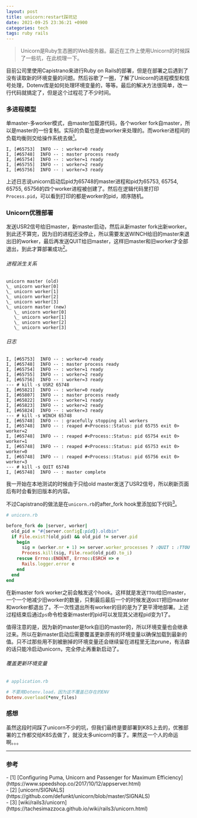 ```yaml
---
layout: post
title: unicorn:restart踩坑记
date: 2021-09-25 23:36:21 +0900
categories: tech
tags: ruby rails
---
```


> Unicorn是Ruby生态圈的Web服务器。最近在工作上使用Unicorn的时候踩了一些坑，在此梳理一下。

目前公司里使用Capistrano来进行Ruby on Rails的部署，但是在部署之后遇到了没有读取新的环境变量的问题。然后谷歌了一圈，了解了Unicorn的进程模型和信号处理，Dotenv库是如何处理环境变量的，等等。最后的解决方法很简单，改一行代码就搞定了，但是这个过程花了不少时间。

### 多进程模型
单master-多worker模式，由master加载源代码，各个worker fork自master，所以是master的一份复制。实际的负载也是由worker来处理的。而worker进程间的负载均衡则交给操作系统去做[<sup>1</sup>](#refer1)。

```
I, [#65753]  INFO -- : worker=0 ready
I, [#65748]  INFO -- : master process ready
I, [#65754]  INFO -- : worker=1 ready
I, [#65755]  INFO -- : worker=2 ready
I, [#65756]  INFO -- : worker=3 ready
```

上述日志说unicorn启动后pid为65748的master进程和pid为65753, 65754, 65755, 65756的四个worker进程被创建了。然后在逻辑代码里打印`Process.pid`，可以看到打印的都是worker的pid，顺序随机。

### Unicorn优雅部署
发送USR2信号给旧master，新master启动，然后从新master fork出新worker。到此还不算完，因为旧的进程还没停止，所以需要发送WINCH给旧的master来退出旧的worker，最后再发送QUIT给旧master，这样旧master和旧worker才全部退出，到此才算部署成功[<sup>2</sup>](#refer2)。

###### 进程派生关系
```
unicorn master (old)
\_ unicorn worker[0]
\_ unicorn worker[1]
\_ unicorn worker[2]
\_ unicorn worker[3]
\_ unicorn master (new)
   \_ unicorn worker[0]
   \_ unicorn worker[1]
   \_ unicorn worker[2]
   \_ unicorn worker[3]
```

###### 日志
```
I, [#65753]  INFO -- : worker=0 ready
I, [#65748]  INFO -- : master process ready
I, [#65754]  INFO -- : worker=1 ready
I, [#65755]  INFO -- : worker=2 ready
I, [#65756]  INFO -- : worker=3 ready
--- # kill -s USR2 65748
I, [#65821]  INFO -- : worker=0 ready
I, [#65807]  INFO -- : master process ready
I, [#65822]  INFO -- : worker=1 ready
I, [#65823]  INFO -- : worker=2 ready
I, [#65824]  INFO -- : worker=3 ready
--- # kill -s WINCH 65748
I, [#65748]  INFO -- : gracefully stopping all workers
I, [#65748]  INFO -- : reaped #<Process::Status: pid 65755 exit 0> worker=2
I, [#65748]  INFO -- : reaped #<Process::Status: pid 65754 exit 0> worker=1
I, [#65748]  INFO -- : reaped #<Process::Status: pid 65753 exit 0> worker=0
I, [#65748]  INFO -- : reaped #<Process::Status: pid 65756 exit 0> worker=3
--- # kill -s QUIT 65748
I, [#65748]  INFO -- : master complete
```

我一开始在本地测试的时候由于只给old master发送了USR2信号，所以刷新页面后有时会看到旧版本的内容。

不过Capistrano的做法是在`unicorn.rb`的after_fork hook里添加如下代码[<sup>3</sup>](#refer3)。

```rb
# unicorn.rb

before_fork do |server, worker|
  old_pid = "#{server.config[:pid]}.oldbin"
  if File.exist?(old_pid) && old_pid != server.pid
    begin
      sig = (worker.nr + 1) >= server.worker_processes ? :QUIT : :TTOU
      Process.kill(sig, File.read(old_pid).to_i)
    rescue Errno::ENOENT, Errno::ESRCH => e
      Rails.logger.error e
    end
  end
end
```

在新master fork worker之前会触发这个hook。这样就是发送`TTOU`给旧master，一个一个地减少旧worker的数量，只剩最后最后一个的时候发送`QUIT`把旧master和worker都退出了。不一次性退出所有worker的目的是为了更平滑地部署。上述过程结束后通过`ps`命令检查新master的pid可以发现其父进程pid变为1了。

值得注意的是，因为新的master是fork自旧的master的，所以环境变量也会继承过来。所以在新master启动后需要覆盖更新原有的环境变量以确保加载到最新的值。只不过那些用不到被删掉的环境变量还会继续留在进程里无法prune，有洁癖的话只能冷启动unicorn，完全停止再重新启动了。


###### 覆盖更新环境变量
```rb
# application.rb

# 不要用Dotenv.load，因为这不覆盖已存在的ENV
Dotenv.overload(*env_files)
```

### 感想
虽然这段时间踩了unicorn不少的坑，但我们最终是要部署到K8S上去的，优雅部署的工作都交给K8S去做了，就没太多unicorn的事了。果然这一个人的命运啊。。。

---

### 参考

<div id="refer1"></div>
- [1] [Configuring Puma, Unicorn and Passenger for Maximum Efficiency](https://www.speedshop.co/2017/10/12/appserver.html)

<div id="refer2"></div>
- [2] [unicorn/SIGNALS](https://github.com/defunkt/unicorn/blob/master/SIGNALS)

<div id="refer3"></div>
- [3] [wiki/rails3/unicorn](https://tachesimazzoca.github.io/wiki/rails3/unicorn.html)

